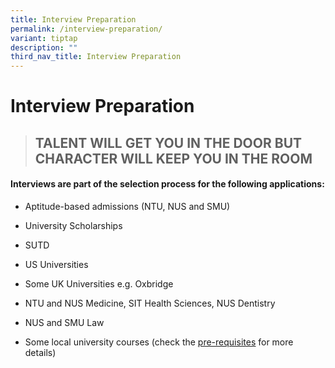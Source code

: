 ```yaml
---
title: Interview Preparation
permalink: /interview-preparation/
variant: tiptap
description: ""
third_nav_title: Interview Preparation
---
```

<h1>Interview Preparation</h1>
<blockquote>
<h2>TALENT WILL GET YOU IN THE DOOR&nbsp;BUT CHARACTER WILL KEEP YOU IN THE ROOM</h2>
</blockquote>
<h4>Interviews are part of the selection process for the following applications:</h4>
<ul>
<li>
<p>Aptitude-based admissions (NTU, NUS and SMU)</p>
</li>
<li>
<p>University Scholarships</p>
</li>
<li>
<p>SUTD</p>
</li>
<li>
<p>US Universities</p>
</li>
<li>
<p>Some UK Universities e.g. Oxbridge</p>
</li>
<li>
<p>NTU and NUS Medicine, SIT Health Sciences, NUS Dentistry</p>
</li>
<li>
<p>NUS and SMU Law</p>
</li>
<li>
<p>Some local university courses (check the <a href="https://docs.google.com/document/d/1EpPMi2YgBse07ik7a8swDhQmBMw8P1aZ/edit?usp=sharing&amp;ouid=112344556037189096760&amp;rtpof=true&amp;sd=true" class="wixui-rich-text__text" rel="noopener noreferrer nofollow" target="_self"><u>pre-requisites</u></a> for
more details)</p>
</li>
</ul>
<p></p>